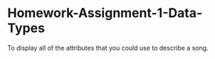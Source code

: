 # Homework-Assignment-1-Data-Types
To display all of the attributes that you could use to describe a song.
